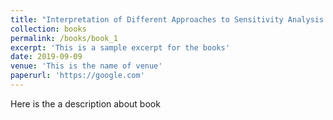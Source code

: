 ```yaml
---
title: "Interpretation of Different Approaches to Sensitivity Analysis in Cash Flow Problem"
collection: books
permalink: /books/book_1
excerpt: 'This is a sample excerpt for the books'
date: 2019-09-09
venue: 'This is the name of venue'
paperurl: 'https://google.com'
---
```


Here is the a description about book
